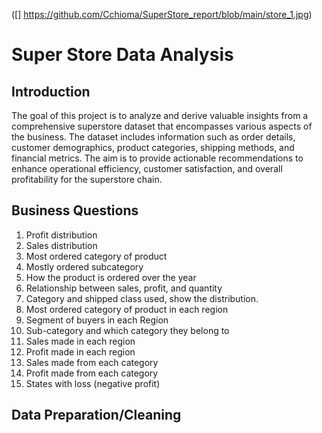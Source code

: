 ([] https://github.com/Cchioma/SuperStore_report/blob/main/store_1.jpg)

# Super Store Data Analysis
## Introduction
The goal of this project is to analyze and derive valuable insights from a comprehensive superstore dataset that encompasses various aspects of the business. The dataset includes information such as order details, customer demographics, product categories, shipping methods, and financial metrics. The aim is to provide actionable recommendations to enhance operational efficiency, customer satisfaction, and overall profitability for the superstore chain.

## Business Questions
1.   Profit distribution
2.   Sales distribution
3.   Most ordered category of product
4.   Mostly ordered subcategory
5.   How the product is ordered over the year
6.   Relationship between sales, profit, and quantity
7.   Category and shipped class used, show the distribution.
8.   Most ordered category of product in each region
9.   Segment of buyers in each Region
10.  Sub-category and which category they belong to
11.  Sales made in each region
12.  Profit made in each region
13.  Sales made from each category
14.  Profit made from each category
15.  States with loss (negative profit)

## Data Preparation/Cleaning

